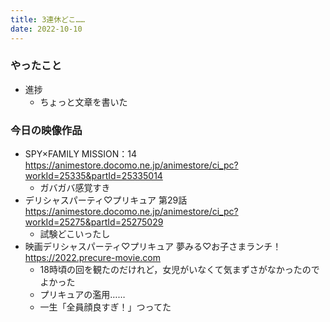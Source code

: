 ```yaml
---
title: 3連休どこ……
date: 2022-10-10
---
```


### やったこと
+ 進捗
  + ちょっと文章を書いた

### 今日の映像作品
+ SPY×FAMILY MISSION：14 <https://animestore.docomo.ne.jp/animestore/ci_pc?workId=25335&partId=25335014>
  + ガバガバ感覚すき
+ デリシャスパーティ♡プリキュア 第29話 <https://animestore.docomo.ne.jp/animestore/ci_pc?workId=25275&partId=25275029>
  + 試験どこいったし
+ 映画デリシャスパーティ♡プリキュア 夢みる♡お子さまランチ！ <https://2022.precure-movie.com> 
  + 18時頃の回を観たのだけれど，女児がいなくて気まずさがなかったのでよかった
  + プリキュアの濫用……
  + 一生「全員顔良すぎ！」つってた
